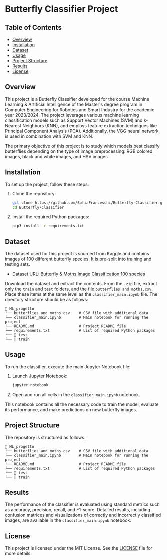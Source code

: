 # Butterfly Classifier Project

## Table of Contents
- [Overview](#overview)
- [Installation](#installation)
- [Dataset](#dataset)
- [Usage](#usage)
- [Project Structure](#project-structure)
- [Results](#results)
- [License](#license)

## Overview

This project is a Butterfly Classifier developed for the course Machine Learning & Artificial Intelligence of the Master's degree program in Computer Engineering for Robotics and Smart Industry for the academic year 2023/2024. The project leverages various machine learning classification models such as Support Vector Machines (SVM) and k-Nearest Neighbors (KNN), and employs feature extraction techniques like Principal Component Analysis (PCA). Additionally, the VGG neural network is used in combination with SVM and KNN.

The primary objective of this project is to study which models best classify butterflies depending on the type of image preprocessing: RGB colored images, black and white images, and HSV images.

## Installation

To set up the project, follow these steps:

1. Clone the repository:
    ```bash
    git clone https://github.com/SofiaFranceschi/Butterfly-Classifier.git
    cd Butterfly-Classifier
    ```

2. Install the required Python packages:
    ```bash
    pip3 install -r requirements.txt
    ```

## Dataset

The dataset used for this project is sourced from Kaggle and contains images of 100 different butterfly species. It is pre-split into training and testing sets.

- Dataset URL: [Butterfly & Moths Image Classification 100 species](https://www.kaggle.com/datasets/gpiosenka/butterfly-images40-species)

Download the dataset and extract the contents. From the `.zip` file, extract only the `train` and `test` folders, and the file `butterflies and moths.csv`. Place these items at the same level as the `classifier_main.ipynb` file. The directory structure should be as follows:
```
📁 ML_progetto
└── butterflies and moths.csv    # CSV file with additional data
└── classifier_main.ipynb        # Main notebook for running the project
└── README.md                    # Project README file
└── requirements.txt             # List of required Python packages
└── 📁 test
└── 📁 train
```

## Usage

To run the classifier, execute the main Jupyter Notebook file:

1. Launch Jupyter Notebook:
    ```bash
    jupyter notebook
    ```

2. Open and run all cells in the `classifier_main.ipynb` notebook.

This notebook contains all the necessary code to train the model, evaluate its performance, and make predictions on new butterfly images.

## Project Structure

The repository is structured as follows:
```
📁 ML_progetto
└── butterflies and moths.csv    # CSV file with additional data
└── classifier_main.ipynb        # Main notebook for running the project
└── README.md                    # Project README file
└── requirements.txt             # List of required Python packages
└── 📁 test
└── 📁 train
```

## Results

The performance of the classifier is evaluated using standard metrics such as accuracy, precision, recall, and F1-score. Detailed results, including confusion matrices and visualizations of correctly and incorrectly classified images, are available in the `classifier_main.ipynb` notebook.

## License

This project is licensed under the MIT License. See the [LICENSE](LICENSE) file for more details.


